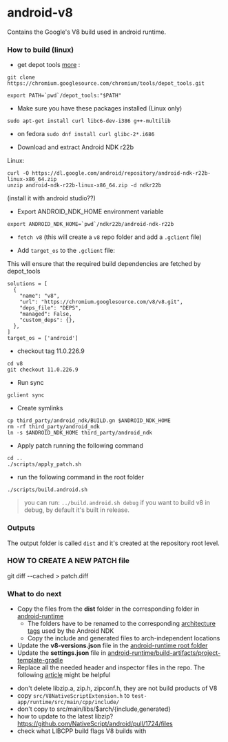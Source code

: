 # android-v8
Contains the Google's V8 build used in android runtime.

### How to build (linux)

* get depot tools [more](https://www.chromium.org/developers/how-tos/install-depot-tools) :
```
git clone https://chromium.googlesource.com/chromium/tools/depot_tools.git

export PATH=`pwd`/depot_tools:"$PATH"
```

* Make sure you have these packages installed (Linux only)
```
sudo apt-get install curl libc6-dev-i386 g++-multilib
```
- on fedora `sudo dnf install curl glibc-2*.i686`


* Download and extract Android NDK r22b

Linux:
```
curl -O https://dl.google.com/android/repository/android-ndk-r22b-linux-x86_64.zip
unzip android-ndk-r22b-linux-x86_64.zip -d ndkr22b
```

(install it with android studio??)

* Export ANDROID_NDK_HOME environment variable
```
export ANDROID_NDK_HOME=`pwd`/ndkr22b/android-ndk-r22b
```

* `fetch v8` (this will create a `v8` repo folder and add a `.gclient` file)

* Add `target_os` to the `.gclient` file:

This will ensure that the required build dependencies are fetched by depot_tools

```
solutions = [
  {
    "name": "v8",
    "url": "https://chromium.googlesource.com/v8/v8.git",
    "deps_file": "DEPS",
    "managed": False,
    "custom_deps": {},
  },
]
target_os = ['android']
```

* checkout tag 11.0.226.9
```
cd v8
git checkout 11.0.226.9
```

* Run sync
```
gclient sync
```

* Create symlinks
```
cp third_party/android_ndk/BUILD.gn $ANDROID_NDK_HOME
rm -rf third_party/android_ndk
ln -s $ANDROID_NDK_HOME third_party/android_ndk
```

* Apply patch running the following command
```
cd ..
./scripts/apply_patch.sh
```

* run the following command in the root folder
```
./scripts/build.android.sh
```
> you can run: `../build.android.sh debug` if you want to build v8 in debug, by default it's built in release.

### Outputs

The output folder is called `dist` and it's created at the repository root level.

### HOW TO CREATE A NEW PATCH file

git diff --cached > patch.diff

### What to do next

* Copy the files from the **dist** folder in the corresponding folder in [android-runtime](https://github.com/NativeScript/android-runtime/tree/master/test-app/runtime/src/main/libs)
  * The folders have to be renamed to the corresponding [architecture tags](https://developer.android.com/ndk/guides/abis#sa) used by the Android NDK
  * Copy the include and generated files to arch-independent locations
* Update the **v8-versions.json** file in the [android-runtime root folder](https://github.com/NativeScript/android-runtime/blob/master/v8-versions.json)
* Update the **settings.json** file in [android-runtime/build-artifacts/project-template-gradle](https://github.com/NativeScript/android-runtime/tree/master/build-artifacts/project-template-gradle/settings.json)
* Replace all the needed header and inspector files in the repo. The following [article](https://github.com/NativeScript/android-runtime/blob/master/docs/extending-inspector.md) might be helpful


- don't delete libzip.a, zip.h, zipconf.h, they are not build products of V8
- copy `src/V8NativeScriptExtension.h` to `test-app/runtime/src/main/cpp/include/`
- don't copy to src/main/libs/$arch/{include,generated}
- how to update to the latest libzip? https://github.com/NativeScript/android/pull/1724/files
- check what LIBCPP build flags V8 builds with
